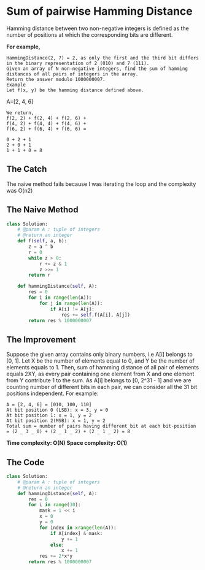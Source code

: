 # Sum of pairwise Hamming Distance

Hamming distance between two non-negative integers is defined as the number of positions at which the corresponding bits are different.

**For example,**

```
HammingDistance(2, 7) = 2, as only the first and the third bit differs in the binary representation of 2 (010) and 7 (111).
Given an array of N non-negative integers, find the sum of hamming distances of all pairs of integers in the array.
Return the answer modulo 1000000007.
Example
Let f(x, y) be the hamming distance defined above.
```

A=[2, 4, 6]

```
We return,
f(2, 2) + f(2, 4) + f(2, 6) +
f(4, 2) + f(4, 4) + f(4, 6) +
f(6, 2) + f(6, 4) + f(6, 6) =
```

```
0 + 2 + 1
2 + 0 + 1
1 + 1 + 0 = 8
```

## The Catch

The naive method fails because I was iterating the loop and the complexity was O(n2)

## The Naive Method

```python
class Solution:
    # @param A : tuple of integers
    # @return an integer
    def f(self, a, b):
        z = a ^ b
        r = 0
        while z > 0:
            r += z & 1
            z >>= 1
        return r

    def hammingDistance(self, A):
        res = 0
        for i in range(len(A)):
            for j in range(len(A)):
                if A[i] != A[j]:
                    res += self.f(A[i], A[j])
        return res % 1000000007
```

## The Improvement

Suppose the given array contains only binary numbers, i.e A[i] belongs to [0, 1].
Let X be the number of elements equal to 0, and Y be the number of elements equals to 1.
Then, sum of hamming distance of all pair of elements equals 2XY, as every pair containing one element from X and one element from Y contribute 1 to the sum.
As A[i] belongs to [0, 2^31 - 1] and we are counting number of different bits in each pair, we can consider all the 31 bit positions independent.
For example:

```
A = [2, 4, 6] = [010, 100, 110]
At bit position 0 (LSB): x = 3, y = 0
At bit position 1: x = 1, y = 2
At bit position 2(MSB): x = 1, y = 2
Total sum = number of pairs having different bit at each bit-position = (2 _ 3 _ 0) + (2 _ 1 _ 2) + (2 _ 1 _ 2) = 8
```

**Time complexity: O(N)
Space complexity: O(1)**

## The Code

```python
class Solution:
    # @param A : tuple of integers
    # @return an integer
    def hammingDistance(self, A):
        res = 0
        for i in range(30):
            mask = 1 << i
            x = 0
            y = 0
            for index in xrange(len(A)):
                if A[index] & mask:
                    y += 1
                else:
                    x += 1
            res += 2*x*y
        return res % 1000000007
```
